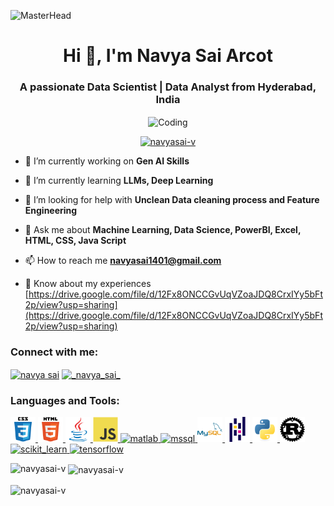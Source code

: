 ![MasterHead](https://mir-s3-cdn-cf.behance.net/project_modules/fs/54b6c068097599.5b50bca476b9b.gif)
<h1 align="center">Hi 👋, I'm Navya Sai Arcot</h1>
<h3 align="center">A passionate Data Scientist | Data Analyst from Hyderabad, India</h3>
<p align="center"><img align="center" alt="Coding" width="400" src="https://www.bing.com/th/id/OGC.12b7877ea50bc630d3c2367553a4e1a3?pid=1.7&rurl=https%3a%2f%2fcdn.dribbble.com%2fusers%2f1374371%2fscreenshots%2f3111578%2fgirl_flat_desk_kit8.gif&ehk=tgYCdYFce%2f5SAuFFTFwznGdyYc4HMUY2P0EkDDgwb9s%3d"></p>

<p align="center"> <a href="https://github.com/ryo-ma/github-profile-trophy"><img src="https://github-profile-trophy.vercel.app/?username=navyasai-v" alt="navyasai-v" /></a> </p>

- 🔭 I’m currently working on **Gen AI Skills**

- 🌱 I’m currently learning **LLMs, Deep Learning**

- 🤝 I’m looking for help with **Unclean Data cleaning process and Feature Engineering**

- 💬 Ask me about **Machine Learning, Data Science, PowerBI, Excel, HTML, CSS, Java Script**

- 📫 How to reach me **navyasai1401@gmail.com**

- 📄 Know about my experiences [https://drive.google.com/file/d/12Fx8ONCCGvUqVZoaJDQ8CrxIYy5bFt2p/view?usp=sharing](https://drive.google.com/file/d/12Fx8ONCCGvUqVZoaJDQ8CrxIYy5bFt2p/view?usp=sharing)

<h3 align="left">Connect with me:</h3>
<p align="left">
<a href="https://www.linkedin.com/in/navya-sai-arcot/" target="blank"><img align="center" src="https://raw.githubusercontent.com/rahuldkjain/github-profile-readme-generator/master/src/images/icons/Social/linked-in-alt.svg" alt="navya sai" height="30" width="40" /></a>
<a href="https://instagram.com/_navya_sai_" target="blank"><img align="center" src="https://raw.githubusercontent.com/rahuldkjain/github-profile-readme-generator/master/src/images/icons/Social/instagram.svg" alt="_navya_sai_" height="30" width="40" /></a>
</p>

<h3 align="left">Languages and Tools:</h3>
<p align="left"> <a href="https://www.w3schools.com/css/" target="_blank" rel="noreferrer"> <img src="https://raw.githubusercontent.com/devicons/devicon/master/icons/css3/css3-original-wordmark.svg" alt="css3" width="40" height="40"/> </a> <a href="https://www.w3.org/html/" target="_blank" rel="noreferrer"> <img src="https://raw.githubusercontent.com/devicons/devicon/master/icons/html5/html5-original-wordmark.svg" alt="html5" width="40" height="40"/> </a> <a href="https://www.java.com" target="_blank" rel="noreferrer"> <img src="https://raw.githubusercontent.com/devicons/devicon/master/icons/java/java-original.svg" alt="java" width="40" height="40"/> </a> <a href="https://developer.mozilla.org/en-US/docs/Web/JavaScript" target="_blank" rel="noreferrer"> <img src="https://raw.githubusercontent.com/devicons/devicon/master/icons/javascript/javascript-original.svg" alt="javascript" width="40" height="40"/> </a> <a href="https://www.mathworks.com/" target="_blank" rel="noreferrer"> <img src="https://upload.wikimedia.org/wikipedia/commons/2/21/Matlab_Logo.png" alt="matlab" width="40" height="40"/> </a> <a href="https://www.microsoft.com/en-us/sql-server" target="_blank" rel="noreferrer"> <img src="https://www.svgrepo.com/show/303229/microsoft-sql-server-logo.svg" alt="mssql" width="40" height="40"/> </a> <a href="https://www.mysql.com/" target="_blank" rel="noreferrer"> <img src="https://raw.githubusercontent.com/devicons/devicon/master/icons/mysql/mysql-original-wordmark.svg" alt="mysql" width="40" height="40"/> </a> <a href="https://pandas.pydata.org/" target="_blank" rel="noreferrer"> <img src="https://raw.githubusercontent.com/devicons/devicon/2ae2a900d2f041da66e950e4d48052658d850630/icons/pandas/pandas-original.svg" alt="pandas" width="40" height="40"/> </a> <a href="https://www.python.org" target="_blank" rel="noreferrer"> <img src="https://raw.githubusercontent.com/devicons/devicon/master/icons/python/python-original.svg" alt="python" width="40" height="40"/> </a> <a href="https://www.rust-lang.org" target="_blank" rel="noreferrer"> <img src="https://raw.githubusercontent.com/devicons/devicon/master/icons/rust/rust-plain.svg" alt="rust" width="40" height="40"/> </a> <a href="https://scikit-learn.org/" target="_blank" rel="noreferrer"> <img src="https://upload.wikimedia.org/wikipedia/commons/0/05/Scikit_learn_logo_small.svg" alt="scikit_learn" width="40" height="40"/> </a> <a href="https://www.tensorflow.org" target="_blank" rel="noreferrer"> <img src="https://www.vectorlogo.zone/logos/tensorflow/tensorflow-icon.svg" alt="tensorflow" width="40" height="40"/> </a> </p>

<p><img align="left" src="https://github-readme-stats.vercel.app/api/top-langs?username=navyasai-v&show_icons=true&locale=en&layout=compact" alt="navyasai-v" /></p>

<p>&nbsp;<img align="center" src="https://github-readme-stats.vercel.app/api?username=navyasai-v&show_icons=true&locale=en" alt="navyasai-v" /></p>

<p><img align="center" src="https://github-readme-streak-stats.herokuapp.com/?user=navyasai-v&" alt="navyasai-v" /></p>
